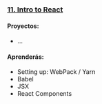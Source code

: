 ### [11. Intro to React](#)

#### Proyectos:

* ...

#### Aprenderás:

* Setting up: WebPack / Yarn
* Babel
* JSX
* React Components
